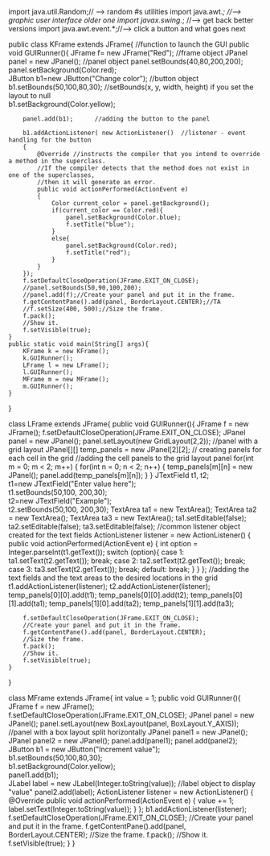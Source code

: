 
import java.util.Random;// --> random #s utilities 
import java.awt.*;  //--> graphic user interface older one 
import javax.swing.*; //--> get back  better versions 
import java.awt.event.*;//--> click a button and what goes next

public class KFrame extends JFrame{
	//function to launch the GUI
	public void GUIRunner(){
		JFrame f= new JFrame("Red");    //frame object
        JPanel panel = new JPanel();  	//panel object
        	panel.setBounds(40,80,200,200);    
        	panel.setBackground(Color.red);  
        JButton b1=new JButton("Change color");    //button object 
        	b1.setBounds(50,100,80,30);  //setBounds(x, y, width, height) if you set the layout to null  
        	b1.setBackground(Color.yellow);    
        
        panel.add(b1); 		//adding the button to the panel
		
        b1.addActionListener( new ActionListener()  //listener - event handling for the button
		{
			@Override //instructs the compiler that you intend to override a method in the superclass. 
			//If the compiler detects that the method does not exist in one of the superclasses, 
			//then it will generate an error.
			public void actionPerformed(ActionEvent e)
			{
				Color current_color = panel.getBackground();
				if(current_color == Color.red){
					panel.setBackground(Color.blue);
					f.setTitle("blue");
				}
				else{
					panel.setBackground(Color.red);
					f.setTitle("red");
				}
			}
		});
        f.setDefaultCloseOperation(JFrame.EXIT_ON_CLOSE);
		//panel.setBounds(50,90,100,200);
		//panel.add(f);//Create your panel and put it in the frame.
		f.getContentPane().add(panel, BorderLayout.CENTER);//TA 
		//f.setSize(400, 500);//Size the frame.
		f.pack();
		//Show it.
		f.setVisible(true);
	}
	public static void main(String[] args){
		KFrame k = new KFrame();
		k.GUIRunner();
		LFrame l = new LFrame();
		l.GUIRunner();
		MFrame m = new MFrame();
		m.GUIRunner();
	}
}

class LFrame extends JFrame{
	public void GUIRunner(){
		JFrame f = new JFrame();
        f.setDefaultCloseOperation(JFrame.EXIT_ON_CLOSE);
        JPanel panel = new JPanel();
        panel.setLayout(new GridLayout(2,2)); //panel with a grid layout 
		JPanel[][] temp_panels = new JPanel[2][2]; // creating panels for each cell in the grid
		//adding the cell panels to the grid layout panel
		for(int m = 0; m < 2; m++) {
			for(int n = 0; n < 2; n++) {
			temp_panels[m][n] = new JPanel();
			panel.add(temp_panels[m][n]);
			}
		}
		JTextField t1, t2;  
		t1=new JTextField("Enter value here");  
		t1.setBounds(50,100, 200,30);  
		t2=new JTextField("Example");  
		t2.setBounds(50,100, 200,30);
		TextArea ta1 = new TextArea();
		TextArea ta2 = new TextArea();
		TextArea ta3 = new TextArea();
		ta1.setEditable(false);
		ta2.setEditable(false);
		ta3.setEditable(false);
		//common listener object created for the text fields
		ActionListener listener = new ActionListener() {
			public void actionPerformed(ActionEvent e) {
				int option = Integer.parseInt(t1.getText());
				switch (option){
					case 1:
						ta1.setText(t2.getText());
						break;
					case 2:
						ta2.setText(t2.getText());
						break;
					case 3:
						ta3.setText(t2.getText());
						break;
					default:
						break;
				}
		}
		};
		//adding the text fields and the text areas to the desired locations in the grid
		t1.addActionListener(listener);
		t2.addActionListener(listener);
		temp_panels[0][0].add(t1);
		temp_panels[0][0].add(t2);
		temp_panels[0][1].add(ta1);
		temp_panels[1][0].add(ta2);
		temp_panels[1][1].add(ta3);
		
		f.setDefaultCloseOperation(JFrame.EXIT_ON_CLOSE);
		//Create your panel and put it in the frame.
		f.getContentPane().add(panel, BorderLayout.CENTER);
		//Size the frame.
		f.pack();
		//Show it.
		f.setVisible(true);
	}
}

class MFrame extends JFrame{
	int value = 1;
	public void GUIRunner(){
		JFrame f = new JFrame();
        f.setDefaultCloseOperation(JFrame.EXIT_ON_CLOSE);
		JPanel panel = new JPanel();
		panel.setLayout(new BoxLayout(panel, BoxLayout.Y_AXIS)); //panel with a box layout split horizontally
		JPanel panel1 = new JPanel();
		JPanel panel2 = new JPanel();
		panel.add(panel1);
		panel.add(panel2);
		JButton b1 = new JButton("Increment value");     
        b1.setBounds(50,100,80,30);    
        b1.setBackground(Color.yellow);    
        panel1.add(b1);  
		JLabel label = new JLabel(Integer.toString(value)); //label object to display "value"
		panel2.add(label);
		ActionListener listener = new ActionListener()
		{
			@Override
			public void actionPerformed(ActionEvent e)
			{
				value += 1;
				label.setText(Integer.toString(value));
			}
		};
		b1.addActionListener(listener);
		f.setDefaultCloseOperation(JFrame.EXIT_ON_CLOSE);
		//Create your panel and put it in the frame.
		f.getContentPane().add(panel, BorderLayout.CENTER);
		//Size the frame.
		f.pack();
		//Show it.
		f.setVisible(true);
	}
}



